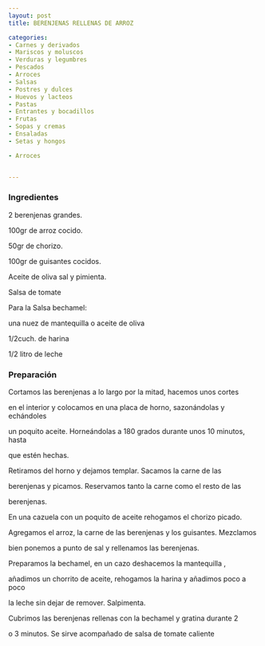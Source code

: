 ```yaml
---
layout: post
title: BERENJENAS RELLENAS DE ARROZ

categories:
- Carnes y derivados
- Mariscos y moluscos
- Verduras y legumbres
- Pescados
- Arroces
- Salsas
- Postres y dulces
- Huevos y lacteos
- Pastas
- Entrantes y bocadillos
- Frutas
- Sopas y cremas
- Ensaladas
- Setas y hongos

- Arroces


---
```


<h3>Ingredientes</h3>

2 berenjenas grandes.

100gr de arroz cocido.

50gr de chorizo.

100gr de guisantes cocidos.

Aceite de oliva sal y pimienta.

Salsa de tomate

Para la Salsa bechamel:

una nuez de mantequilla o aceite de oliva

1/2cuch. de harina

1/2 litro de leche

<h3>Preparación</h3>

Cortamos las berenjenas a lo largo por la mitad, hacemos unos cortes

en el interior y colocamos en una placa de horno, sazonándolas y echándoles

un poquito aceite. Horneándolas a 180 grados durante unos 10 minutos, hasta

que estén hechas.

Retiramos del horno y dejamos templar. Sacamos la carne de las

berenjenas y picamos. Reservamos tanto la carne como el resto de las

berenjenas.

En una cazuela con un poquito de aceite rehogamos el chorizo picado.

Agregamos el arroz, la carne de las berenjenas y los guisantes. Mezclamos

bien ponemos a punto de sal y rellenamos las berenjenas.

Preparamos la bechamel, en un cazo deshacemos la mantequilla ,

añadimos un chorrito de aceite, rehogamos la harina y añadimos poco a poco

la leche sin dejar de remover. Salpimenta.

Cubrimos las berenjenas rellenas con la bechamel y gratina durante 2

o 3 minutos. Se sirve acompañado de salsa de tomate caliente

